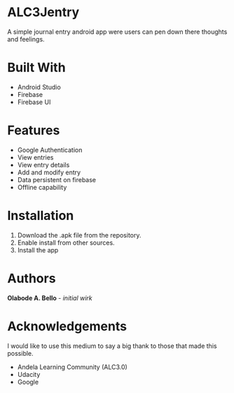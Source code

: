 # ALC3Jentry
A simple journal entry android app were users can pen down there thoughts and feelings.

# Built With
- Android Studio
- Firebase
- Firebase UI

# Features
- Google Authentication
- View entries
- View entry details
- Add and modify entry
- Data persistent on firebase
- Offline capability

# Installation
1. Download the .apk file from the repository.
2. Enable install from other sources.
3. Install the app

# Authors
**Olabode A. Bello** - *initial wirk*

# Acknowledgements
I would like to use this medium to say a big thank to those that made this possible.
- Andela Learning Community (ALC3.0)
- Udacity
- Google
